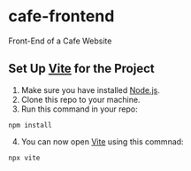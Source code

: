 # cafe-frontend
Front-End of a Cafe Website

## Set Up [Vite](https://github.com/vitejs/vite) for the Project
1. Make sure you have installed [Node.js](https://github.com/nodejs/node).
2. Clone this repo to your machine.
3. Run this command in your repo:
  ```shell
  npm install
  ```
4. You can now open [Vite](https://github.com/vitejs/vite) using this commnad:
  ```shell
  npx vite
  ```
